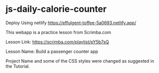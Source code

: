 # js-daily-calorie-counter

Deploy Using netlify
https://effulgent-toffee-5a0693.netlify.app/

This webapp is a practice lesson from Scrimba.com

Lesson Link: https://scrimba.com/playlist/pY5b7sQ

Lesson Name: Build a passenger counter app

Project Name and some of the CSS styles were changed as suggested in the Tutorial. 
